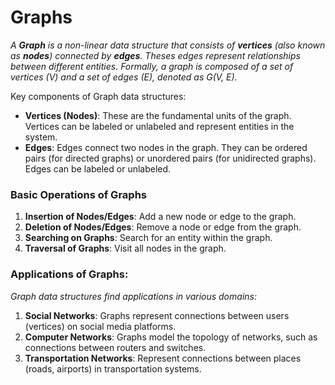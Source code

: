 # Graphs

_A **Graph** is a non-linear data structure that consists of **vertices** (also known as **nodes**) connected by **edges**. Theses edges represent relationships between different entities. Formally, a graph is composed of a set of vertices (V) and a set of edges (E), denoted as G(V, E)._

Key components of Graph data structures:
* **Vertices (Nodes)**: These are the fundamental units of the graph. Vertices can be labeled or unlabeled and represent entities in the system.
* **Edges**: Edges connect two nodes in the graph. They can be ordered pairs (for directed graphs) or unordered pairs (for unidirected graphs). Edges can be labeled or unlabeled.

### Basic Operations of Graphs
1. **Insertion of Nodes/Edges**: Add a new node or edge to the graph.
2. **Deletion of Nodes/Edges**: Remove a node or edge from the graph.
3. **Searching on Graphs**: Search for an entity within the graph.
4. **Traversal of Graphs**: Visit all nodes in the graph.

### Applications of Graphs:
_Graph data structures find applications in various domains:_
1. **Social Networks**: Graphs represent connections between users (vertices) on social media platforms.
2. **Computer Networks**: Graphs model the topology of networks, such as connections between routers and switches.
3. **Transportation Networks**: Represent connections between places (roads, airports) in transportation systems. 
